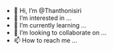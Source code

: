 - 👋 Hi, I’m @Thanthonisiri
- 👀 I’m interested in ...
- 🌱 I’m currently learning ...
- 💞️ I’m looking to collaborate on ...
- 📫 How to reach me ...

<!---
Thanthonisiri/Thanthonisiri is a ✨ special ✨ repository because its `README.md` (this file) appears on your GitHub profile.
You can click the Preview link to take a look at your changes.
--->
